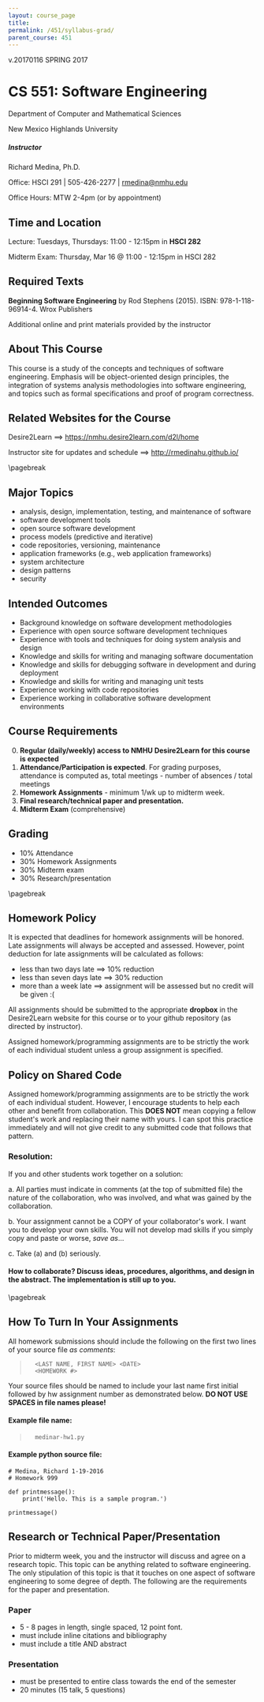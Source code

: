 ```yaml
---
layout: course_page
title: 
permalink: /451/syllabus-grad/
parent_course: 451
---
```


v.20170116 SPRING 2017

# CS 551: Software Engineering

Department of Computer and Mathematical Sciences

New Mexico Highlands University

##### Instructor
Richard Medina, Ph.D. 

Office: HSCI 291 | 505-426-2277 | rmedina@nmhu.edu

Office Hours: MTW 2-4pm (or by appointment)

## Time and Location
Lecture: Tuesdays, Thursdays: 11:00 - 12:15pm in **HSCI 282** 

Midterm Exam: Thursday, Mar 16 @ 11:00 - 12:15pm in HSCI 282

## Required Texts
**Beginning Software Engineering** by Rod Stephens (2015). ISBN: 978-1-118-96914-4. Wrox Publishers

Additional online and print materials provided by the instructor

## About This Course
This course is a study of the concepts and techniques of software engineering. Emphasis will be object-oriented design principles, the integration of systems analysis methodologies into software engineering, and topics such as formal specifications and proof of program correctness. 

## Related Websites for the Course
Desire2Learn ==> https://nmhu.desire2learn.com/d2l/home

Instructor site for updates and schedule ==> http://rmedinahu.github.io/

\pagebreak

## Major Topics
* analysis, design, implementation, testing, and maintenance of software
* software development tools
* open source software development
* process models (predictive and iterative)
* code repositories, versioning, maintenance
* application frameworks (e.g., web application frameworks)
* system architecture
* design patterns
* security

## Intended Outcomes
* Background knowledge on software development methodologies
* Experience with open source software development techniques
* Experience with tools and techniques for doing system analysis and design
* Knowledge and skills for writing and managing software documentation
* Knowledge and skills for debugging software in development and during deployment
* Knowledge and skills for writing and managing unit tests
* Experience working with code repositories
* Experience working in collaborative software development environments

## Course Requirements
0. **Regular (daily/weekly) access to NMHU Desire2Learn for this course is expected**
1. **Attendance/Participation is expected**. For grading purposes, attendance is computed as, total meetings - number of absences / total meetings
2. **Homework Assignments** - minimum 1/wk up to midterm week.
3. **Final research/technical paper and presentation.**
3. **Midterm Exam** (comprehensive)


## Grading
* 10%	Attendance
* 30%	Homework Assignments 
* 30%   Midterm exam 
* 30%	Research/presentation

\pagebreak

## Homework Policy
It is expected that deadlines for homework assignments will be honored. Late assignments will always be accepted and assessed. However, point deduction for late assignments will be calculated as follows:

* less than two days late ==> 10% reduction
* less than seven days late ==> 30% reduction
* more than a week late ==> assignment will be assessed but no credit will be given :(

All assignments should be submitted to the appropriate **dropbox** in the Desire2Learn website for this course or to your github repository (as directed by instructor).

Assigned homework/programming assignments are to be strictly the work of each individual student unless a group assignment is specified.

## Policy on Shared Code
Assigned homework/programming assignments are to be strictly the work of each individual student. However, I encourage students to help each other and benefit from collaboration. This **DOES NOT** mean copying a fellow student's work and replacing their name with yours. I can spot this practice immediately and will not give credit to any submitted code that follows that pattern.

### Resolution:
If you and other students work together on a solution:

a. All parties must indicate in comments (at the top of submitted file) the nature of the collaboration, who was involved, and what was gained by the collaboration.

b. Your assignment cannot be a COPY of your collaborator's work. I want you to develop your own skills. You will not develop mad skills if you simply copy and paste or worse, *save as*...

c. Take (a) and (b) seriously.

#### How to collaborate? Discuss ideas, procedures, algorithms, and design in the abstract. The implementation is still up to you.

\pagebreak

## How To Turn In Your Assignments

All homework submissions should include the following on the first two lines of your source file *as comments*:

>		<LAST NAME, FIRST NAME> <DATE>
>		<HOMEWORK #>

Your source files should be named to include your last name first initial followed by hw assignment number as demonstrated below. **DO NOT USE SPACES in file names please!**

#### Example file name:

>		medinar-hw1.py

#### Example python source file:

    # Medina, Richard 1-19-2016
    # Homework 999

    def printmessage():
	    print('Hello. This is a sample program.')

    printmessage()

## Research or Technical Paper/Presentation
Prior to midterm week, you and the instructor will discuss and agree on a research topic. This topic can be anything related to software engineering. The only stipulation of this topic is that it touches on one aspect of software engineering to some degree of depth. The following are the requirements for the paper and presentation.

### Paper
* 5 - 8 pages in length, single spaced, 12 point font.
* must include inline citations and bibliography
* must include a title AND abstract

### Presentation
* must be presented to entire class towards the end of the semester
* 20 minutes (15 talk, 5 questions)
